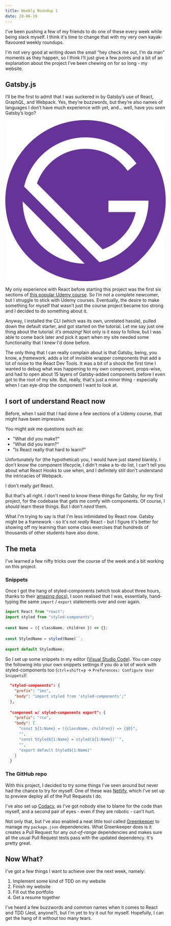 ```yaml
---
title: Weekly Roundup 1
date: 28-06-19
---
```


I've been pushing a few of my friends to do one of these every week while being slack myself. I think it's time to change that with my very own kayak-flavoured weekly roundups.

I'm not very good at writing down the small "hey check me out, I'm da man" moments as they happen, so I think I’ll just give a few points and a bit of an explanation about the project I’ve been chewing on for so long - my website.

## Gatsby.js

I’ll be the first to admit that I was suckered in by Gatsby’s use of React, GraphQL, and Webpack. Yes, they’re buzzwords, but they’re also names of languages I don’t have much experience with yet, and… well, have you _seen_ Gatsby’s logo?

![Gatsby's killer-stylish logo](../../images/gatsby-icon.png)

My only experience with React before starting this project was the first six sections of [this popular Udemy course](https://www.udemy.com/react-the-complete-guide-incl-redux/). So I’m not a complete newcomer, but I struggle to stick with Udemy courses. Eventually, the desire to make something for myself that wasn’t just the course project became too strong and I decided to do something about it.

Anyway, I installed the CLI (which was its own, unrelated hassle), pulled down the default starter, and got started on the tutorial. Let me say just one thing about the tutorial: _it’s amazing!_ Not only is it easy to follow, but I was able to come back later and pick it apart when my site needed some functionality that I knew I'd done before.

The only thing that I can really complain about is that Gatsby, being, you know, a _framework,_ adds a lot of invisible wrapper components that add a lot of noise to the React Dev Tools. It was a bit of a shock the first time I wanted to debug what was happening to my own component, props-wise, and had to open about 15 layers of Gatsby-added components before I even got to the root of my site. But, really, that's just a minor thing - especially when I can eye-drop the component I want to look at.

## I sort of understand React now

Before, when I said that I had done a few sections of a Udemy course, that might have been impressive.

You might ask me questions such as:

- "What did you make?"
- "What did you learn?"
- "Is React really that hard to learn?"

Unfortunately for (the hypothetical) you, I would have just stared blankly. I don't know the component lifecycle, I didn't make a to-do list, I can't tell you about what React Hooks to use when, and I definitely still don't understand the intricacies of Webpack.

I don't really _get_ React.

But that's all right. I don't need to know these things for Gatsby, for my first project, for the codebase that gets me comfy with components. Of course, I _should_ learn these things. But I don't _need_ them.

What I'm trying to say is that I'm less intimidated by React now. Gatsby might be a framework - so it's not _really_ React - but I figure it's better for showing off my learning than some class exercises that hundreds of thousands of other students have also done.

## The meta

I've learned a few nifty tricks over the course of the week and a bit working on this project.

### Snippets

Once I got the hang of styled-components (which took about three hours, thanks to their [amazing docs](https://www.styled-components.com/docs/basics#getting-started)), I soon realised that I was, essentially, hand-typing the same `import` / `export` statements over and over again.

```javascript
import React from "react";
import styled from "styled-components";

const Name = ({ className, children }) => {};

const StyledName = styled(Name)``;

export default StyledName;
```

So I set up some snippets in my editor ([Visual Studio Code](https://code.visualstudio.com/)). You can copy the following into your own snippets settings if you do a lot of work with styled-components too (`ctrl`+`shift`+`p` -> `Preferences: Configure User Snippets`)!

```json
  "styled-components": {
    "prefix": "ims",
    "body": "import styled from 'styled-components';"
  },

  "component w/ styled-components export": {
    "prefix": "rco",
    "body": [
      "const ${1:Name} = ({className, children}) => {$0}",
      "",
      "const Styled${1:Name} = styled(${1:Name})``",
      "",
      "export default Styled${1:Name}"
    ]
  }
```

### The GitHub repo

With this project, I decided to try some things I've seen around but never had the chance to try for myself. One of these was [Netlify](https://www.netlify.com/), which I've set up to preview deploy all of the Pull Requests I do.

I've also set up [Codacy](https://app.codacy.com/project/by-k4y4k/by-k4y4k.github.io/dashboard), as I've got nobody else to blame for the code than myself, and a second pair of eyes - even if they are robotic - can't hurt.

Not only that, but I've also enabled a neat little tool called [Greenkeeper](https://greenkeeper.io) to manage my `package.json` dependencies. What Greenkeeper does is it creates a Pull Request for any _out-of-range_ dependencies and makes sure all the usual Pull Request tests pass with the updated dependency. It's pretty great.

## Now What?

I've got a few things I want to achieve over the next week, namely:

1. Implement some kind of TDD on my website
2. Finish my website
3. Fill out the portfolio
4. Get a resume together

I've heard a few buzzwords and common names when it comes to React and TDD (Jest, anyone?), but I'm yet to try it out for myself. Hopefully, I can get the hang of it without too many tears.
